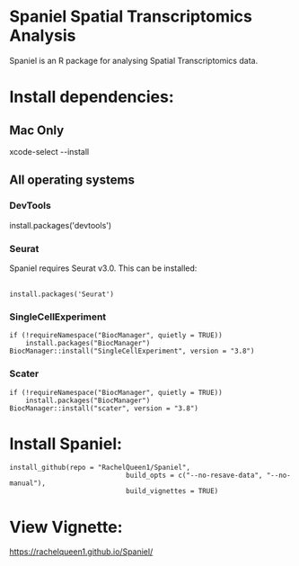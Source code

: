# Spaniel Spatial Transcriptomics Analysis

Spaniel is an R package for analysing Spatial Transcriptomics data.

# Install dependencies:


## Mac Only

xcode-select --install


## All operating systems

### DevTools
install.packages('devtools')

### Seurat
Spaniel requires Seurat v3.0. This can be installed: <br/><br/>

```{r}
install.packages('Seurat')
```

### SingleCellExperiment

```{r}
if (!requireNamespace("BiocManager", quietly = TRUE))
    install.packages("BiocManager")
BiocManager::install("SingleCellExperiment", version = "3.8")
```

### Scater

```{r}
if (!requireNamespace("BiocManager", quietly = TRUE))
    install.packages("BiocManager")
BiocManager::install("scater", version = "3.8")
```

# Install Spaniel:

```{r}
install_github(repo = "RachelQueen1/Spaniel", 
                             build_opts = c("--no-resave-data", "--no-manual"), 
                             build_vignettes = TRUE)
```

# View Vignette:

https://rachelqueen1.github.io/Spaniel/
